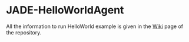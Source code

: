 # JADE-HelloWorldAgent
All the information to run HelloWorld example is given in the [Wiki](https://github.com/nauyan/JADE-HelloWorldAgent/wiki) page of the repository.
